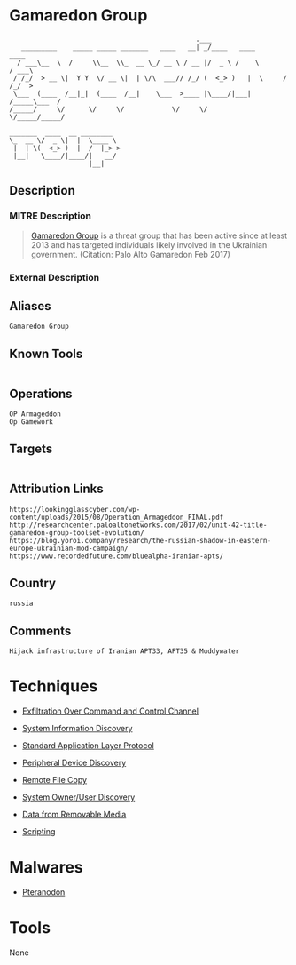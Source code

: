 
# Gamaredon Group

```
                                               .___                          
   _________    _____ _____ _______   ____   __| _/____   ____         ____  
  / ___\__  \  /     \\__  \\_  __ \_/ __ \ / __ |/  _ \ /    \       / ___\ 
 / /_/  > __ \|  Y Y  \/ __ \|  | \/\  ___// /_/ (  <_> )   |  \     / /_/  >
 \___  (____  /__|_|  (____  /__|    \___  >____ |\____/|___|  /_____\___  / 
/_____/     \/      \/     \/            \/     \/           \/_____/_____/  
                            
_______  ____  __ ________  
\_  __ \/  _ \|  |  \____ \ 
 |  | \(  <_> )  |  /  |_> >
 |__|   \____/|____/|   __/ 
                    |__|    

```

## Description

### MITRE Description

> [Gamaredon Group](https://attack.mitre.org/groups/G0047) is a threat group that has been active since at least 2013 and has targeted individuals likely involved in the Ukrainian government. (Citation: Palo Alto Gamaredon Feb 2017)

### External Description

> 

## Aliases

```
Gamaredon Group
```

## Known Tools

```

```

## Operations

```
OP Armageddon
Op Gamework
```

## Targets

```

```

## Attribution Links

```
https://lookingglasscyber.com/wp-content/uploads/2015/08/Operation_Armageddon_FINAL.pdf
http://researchcenter.paloaltonetworks.com/2017/02/unit-42-title-gamaredon-group-toolset-evolution/
https://blog.yoroi.company/research/the-russian-shadow-in-eastern-europe-ukrainian-mod-campaign/
https://www.recordedfuture.com/bluealpha-iranian-apts/
```

## Country

```
russia
```

## Comments

```
Hijack infrastructure of Iranian APT33, APT35 & Muddywater
```

# Techniques


* [Exfiltration Over Command and Control Channel](../techniques/Exfiltration-Over-Command-and-Control-Channel.md)

* [System Information Discovery](../techniques/System-Information-Discovery.md)
    
* [Standard Application Layer Protocol](../techniques/Standard-Application-Layer-Protocol.md)
    
* [Peripheral Device Discovery](../techniques/Peripheral-Device-Discovery.md)
    
* [Remote File Copy](../techniques/Remote-File-Copy.md)
    
* [System Owner/User Discovery](../techniques/System-Owner-User-Discovery.md)
    
* [Data from Removable Media](../techniques/Data-from-Removable-Media.md)
    
* [Scripting](../techniques/Scripting.md)
    

# Malwares


* [Pteranodon](../malwares/Pteranodon.md)


# Tools

None
